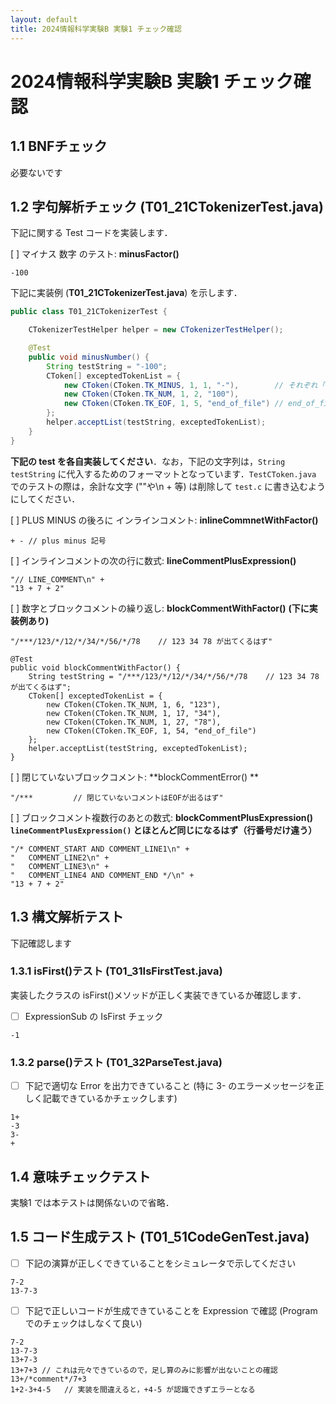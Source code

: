 ```yaml
---
layout: default
title: 2024情報科学実験B 実験1 チェック確認
---
```


# 2024情報科学実験B 実験1 チェック確認

## 1.1 BNFチェック

必要ないです

## 1.2 字句解析チェック (**T01_21CTokenizerTest.java**)

下記に関する Test コードを実装します．

[ ] マイナス 数字 のテスト: **minusFactor()**
```
-100
```

下記に実装例 (**T01_21CTokenizerTest.java**) を示します．

```java:T01_21CTokenizerTest.java
public class T01_21CTokenizerTest {

    CTokenizerTestHelper helper = new CTokenizerTestHelper();

    @Test
    public void minusNumber() {
        String testString = "-100";
        CToken[] exceptedTokenList = {
            new CToken(CToken.TK_MINUS, 1, 1, "-"),        // それぞれ「字句(Token)の種類」「行番号」「先頭からの開始位置」「認識される文字列」
            new CToken(CToken.TK_NUM, 1, 2, "100"),
            new CToken(CToken.TK_EOF, 1, 5, "end_of_file") // end_of_file は下記のテスト全てに必ずいれること！
        };
        helper.acceptList(testString, exceptedTokenList);
    }
}
```


**下記の test を各自実装してください**．なお，下記の文字列は，``String testString`` に代入するためのフォーマットとなっています．``TestCToken.java`` でのテストの際は，余計な文字 (""や\n + 等) は削除して ``test.c`` に書き込むようにしてください．

[ ] PLUS MINUS の後ろに インラインコメント: **inlineCommnetWithFactor()**
```
+ - // plus minus 記号
```

[ ] インラインコメントの次の行に数式: **lineCommentPlusExpression()**
```
"// LINE_COMMENT\n" +
"13 + 7 + 2"
```

[ ] 数字とブロックコメントの繰り返し: **blockCommentWithFactor()** **(下に実装例あり)**
```
"/***/123/*/12/*/34/*/56/*/78    // 123 34 78 が出てくるはず"
```

```
@Test
public void blockCommentWithFactor() {
    String testString = "/***/123/*/12/*/34/*/56/*/78    // 123 34 78 が出てくるはず";
    CToken[] exceptedTokenList = {
        new CToken(CToken.TK_NUM, 1, 6, "123"),
        new CToken(CToken.TK_NUM, 1, 17, "34"),
        new CToken(CToken.TK_NUM, 1, 27, "78"),
        new CToken(CToken.TK_EOF, 1, 54, "end_of_file")
    };
    helper.acceptList(testString, exceptedTokenList);
}
```

[ ] 閉じていないブロックコメント: **blockCommentError() **
```
"/***         // 閉じていないコメントはEOFが出るはず"
```


[ ] ブロックコメント複数行のあとの数式: **blockCommentPlusExpression()** **``lineCommentPlusExpression()`` とほとんど同じになるはず（行番号だけ違う）**
```
"/* COMMENT_START AND COMMENT_LINE1\n" +
"   COMMENT_LINE2\n" +
"   COMMENT_LINE3\n" +
"   COMMENT_LINE4 AND COMMENT_END */\n" +
"13 + 7 + 2"
```

## 1.3 構文解析テスト
下記確認します

### 1.3.1 isFirst()テスト (**T01_31IsFirstTest.java**)

実装したクラスの isFirst()メソッドが正しく実装できているか確認します．

+ [ ] ExpressionSub の IsFirst チェック 
```
-1
```

### 1.3.2 parse()テスト (**T01_32ParseTest.java**)

+ [ ] 下記で適切な Error を出力できていること (特に 3- のエラーメッセージを正しく記載できているかチェックします)
```
1+
-3
3-
+
```

## 1.4 意味チェックテスト

実験1 では本テストは関係ないので省略．

## 1.5 コード生成テスト (**T01_51CodeGenTest.java**)

+ [ ] 下記の演算が正しくできていることをシミュレータで示してください

```
7-2
13-7-3
```

+ [ ] 下記で正しいコードが生成できていることを Expression で確認 (Program でのチェックはしなくて良い)

```
7-2
13-7-3
13+7-3
13+7+3 // これは元々できているので，足し算のみに影響が出ないことの確認
13+/*comment*/7+3
1+2-3+4-5   // 実装を間違えると，+4-5 が認識できずエラーとなる
```
